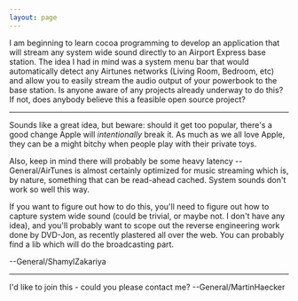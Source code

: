 ```yaml
---
layout: page
---
```




I am beginning to learn cocoa programming to develop an application that will stream any system wide sound directly to an Airport Express base station. The idea I had in mind was a system menu bar that would automatically detect any Airtunes networks (Living Room, Bedroom, etc) and allow you to easily stream the audio output of your powerbook to the base station. Is anyone aware of any projects already underway to do this? If not, does anybody believe this a feasible open source project?

----

Sounds like a great idea, but beware: should it get too popular, there's a good change Apple will *intentionally* break it. As much as we all love Apple, they can be a might bitchy when people play with their private toys.

Also, keep in mind there will probably be some heavy latency -- General/AirTunes is almost certainly optimized for music streaming which is, by nature, something that can be read-ahead cached. System sounds don't work so well this way.

If you want to figure out how to do this, you'll need to figure out how to capture system wide sound (could be trivial, or maybe not. I don't have any idea), and you'll probably want to scope out the reverse engineering work done by DVD-Jon, as recently plastered all over the web. You can probably find a lib which will do the broadcasting part.

--General/ShamylZakariya

----

I'd like to join this - could you please contact me? --General/MartinHaecker